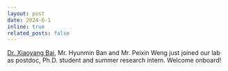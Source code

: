 ```yaml
---
layout: post
date: 2024-6-1
inline: true
related_posts: false
---
```

[Dr. Xiaoyang Bai](https://andrewbxy.github.io/), Mr. Hyunmin Ban and Mr. Peixin Weng just joined our lab as postdoc, Ph.D. student and summer research intern. Welcome onboard!
